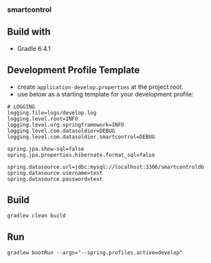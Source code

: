 ### smartcontrol

## Build with
- Gradle 6.4.1

## Development Profile Template
- create `application-develop.properties` at the project root.
- use below as a starting template for your development profile:
```
# LOGGING
logging.file=logs/develop.log
logging.level.root=INFO
logging.level.org.springframework=INFO
logging.level.com.datasoldier=DEBUG
logging.level.com.datasoldier.smartcontrol=DEBUG

spring.jpa.show-sql=false
spring.jpa.properties.hibernate.format_sql=false

spring.datasource.url=jdbc:mysql://localhost:3306/smartcontroldb
spring.datasource.username=test
spring.datasource.password=test
```

## Build
`gradlew clean build`

## Run
`gradlew bootRun --args="--spring.profiles.active=develop"`